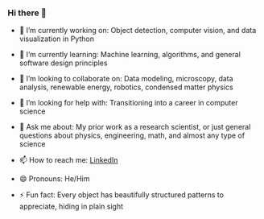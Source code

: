 ### Hi there 👋

<!--
**burcellf/burcellf** is a ✨ _special_ ✨ repository because its `README.md` (this file) appears on your GitHub profile.

Here are some ideas to get you started:
-->

- 🔭 I’m currently working on: Object detection, computer vision, and data visualization in Python

- 🌱 I’m currently learning: Machine learning, algorithms, and general software design principles

- 👯 I’m looking to collaborate on: Data modeling, microscopy, data analysis, renewable energy, robotics, condensed matter physics

- 🤔 I’m looking for help with: Transitioning into a career in computer science

- 💬 Ask me about: My prior work as a research scientist, or just general questions about physics, engineering, math, and almost any type of science

- 📫 How to reach me: [LinkedIn](https://www.linkedin.com/in/jon-ml/)

- 😄 Pronouns: He/Him

- ⚡ Fun fact: Every object has beautifully structured patterns to appreciate, hiding in plain sight

